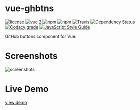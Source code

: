 # vue-ghbtns

[![license](https://img.shields.io/github/license/eeve/vue-ghbtns.svg?style=flat-square)](https://github.com/eeve/vue-ghbtns/blob/master/LICENSE)
[![vue 2](https://img.shields.io/badge/vue-2-42b983.svg?style=flat-square)](https://vuejs.org)
[![npm](https://img.shields.io/npm/v/vue-ghbtns.svg?style=flat-square)](https://www.npmjs.com/package/vue-ghbtns)
[![npm](https://img.shields.io/npm/dt/vue-ghbtns.svg?style=flat-square)](https://www.npmjs.com/package/vue-ghbtns)
[![Travis](https://img.shields.io/travis/eeve/vue-ghbtns.svg?style=flat-square)](https://travis-ci.org/eeve/vue-ghbtns)
[![Dependency Status](https://dependencyci.com/github/eeve/vue-ghbtns/badge?style=flat-square)](https://dependencyci.com/github/eeve/vue-ghbtns)
[![Codacy grade](https://img.shields.io/codacy/grade/bc0ed4e4a9ef4734ae741d0f8a5d358d.svg?style=flat-square)](https://www.codacy.com/app/eeve/vue-ghbtns)
[![JavaScript Style Guide](https://img.shields.io/badge/code_style-standard-brightgreen.svg?style=flat-square)](https://standardjs.com)

GitHub buttons component for Vue.

# Screenshots

![screenshots](https://camo.githubusercontent.com/e24ec154cb961fb586fdd537e7d64f92cdd16905/68747470733a2f2f692e6c6f6c692e6e65742f323031372f30392f31352f353962626263636330366337342e706e67)

# Live Demo

[view demo](https://eeve.github.io/vue-ghbtns)